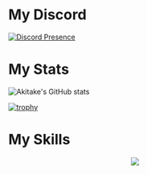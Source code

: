 # My Discord

[![Discord Presence](https://lanyard.cnrad.dev/api/1110957427014246472?bg=282a36&showDisplayName=true)](https://discord.com/users/1110957427014246472)

# My Stats

![Akitake's GitHub stats](https://github-readme-stats.vercel.app/api?username=akitakedits&show_icons=true&theme=dracula)

[![trophy](https://github-profile-trophy.vercel.app/?username=akitakedits&theme=dracula)](https://github.com/ryo-ma/github-profile-trophy)

# My Skills

<p align="center">
  <a href="https://skillicons.dev">
    <img src="https://skillicons.dev/icons?i=git,github,githubactions,vscode,vim,linux,docker,html,css,js,py,cs,powershell,bash" />
  </a>
</p>
